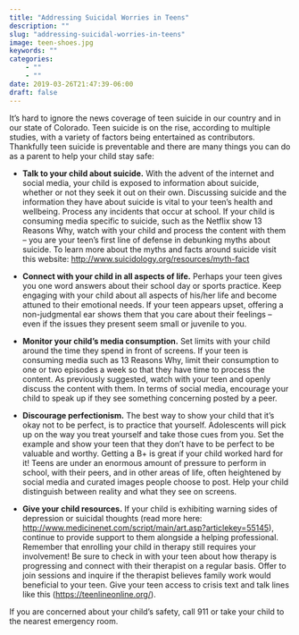 ```yaml
---
title: "Addressing Suicidal Worries in Teens"
description: ""
slug: "addressing-suicidal-worries-in-teens"
image: teen-shoes.jpg
keywords: ""
categories: 
    - ""
    - ""
date: 2019-03-26T21:47:39-06:00
draft: false
---
```


It’s hard to ignore the news coverage of teen suicide in our country and in our state of Colorado. Teen suicide is on the rise, according to multiple studies, with a variety of factors being entertained as contributors. Thankfully teen suicide is preventable and there are many things you can do as a parent to help your child stay safe:

* **Talk to your child about suicide.** With the advent of the internet and social media, your child is exposed to information about suicide, whether or not they seek it out on their own. Discussing suicide and the information they have about suicide is vital to your teen’s health and wellbeing. Process any incidents that occur at school. If your child is consuming media specific to suicide, such as the Netflix show 13 Reasons Why, watch with your child and process the content with them – you are your teen’s first line of defense in debunking myths about suicide. To learn more about the myths and facts around suicide visit this website: http://www.suicidology.org/resources/myth-fact

* **Connect with your child in all aspects of life.** Perhaps your teen gives you one word answers about their school day or sports practice. Keep engaging with your child about all aspects of his/her life and become attuned to their emotional needs. If your teen appears upset, offering a non-judgmental ear shows them that you care about their feelings – even if the issues they present seem small or juvenile to you.

* **Monitor your child’s media consumption.** Set limits with your child around the time they spend in front of screens. If your teen is consuming media such as 13 Reasons Why, limit their consumption to one or two episodes a week so that they have time to process the content. As previously suggested, watch with your teen and openly discuss the content with them. In terms of social media, encourage your child to speak up if they see something concerning posted by a peer.

* **Discourage perfectionism.** The best way to show your child that it’s okay not to be perfect, is to practice that yourself. Adolescents will pick up on the way you treat yourself and take those cues from you. Set the example and show your teen that they don’t have to be perfect to be valuable and worthy. Getting a B+ is great if your child worked hard for it! Teens are under an enormous amount of pressure to perform in school, with their peers, and in other areas of life, often heightened by social media and curated images people choose to post. Help your child distinguish between reality and what they see on screens.

* **Give your child resources.** If your child is exhibiting warning sides of depression or suicidal thoughts (read more here: http://www.medicinenet.com/script/main/art.asp?articlekey=55145), continue to provide support to them alongside a helping professional. Remember that enrolling your child in therapy still requires your involvement! Be sure to check in with your teen about how therapy is progressing and connect with their therapist on a regular basis. Offer to join sessions and inquire if the therapist believes family work would beneficial to your teen. Give your teen access to crisis text and talk lines like this (https://teenlineonline.org/).

If you are concerned about your child’s safety, call 911 or take your child to the nearest emergency room. 

